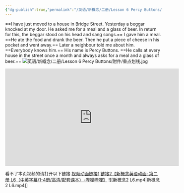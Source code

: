 ```yaml
---
{"dg-publish":true,"permalink":"/英语/新概念/二册/Lesson 6 Percy Buttons/课文/","dgPassFrontmatter":true}
---
```



==I have just moved to a house in Bridge Street. Yesterday a beggar knocked at my door. He asked me for a meal and a glass of beer. In return for this, the beggar stood on his head and sang songs.== I gave him a meal. ==He ate the food and drank the beer. Then he put a piece of cheese in his pocket and went away.== Later a neighbour told me about him. ==Everybody knows him.== His name is Percy Buttons. ==He calls at every house in the street once a month and always asks for a meal and a glass of beer.==
![英语/新概念/二册/Lesson 6 Percy Buttons/附件/重点划线.jpg](/img/user/%E8%8B%B1%E8%AF%AD/%E6%96%B0%E6%A6%82%E5%BF%B5/%E4%BA%8C%E5%86%8C/Lesson%206%20Percy%20Buttons/%E9%99%84%E4%BB%B6/%E9%87%8D%E7%82%B9%E5%88%92%E7%BA%BF.jpg)

<iframe src="https://hyrien-my.sharepoint.com/personal/zip_hyrien_onmicrosoft_com/_layouts/15/embed.aspx?UniqueId=aac9a242-bc13-4768-ad12-1474d7d4c35a&embed=%7B%22ust%22%3Atrue%2C%22hv%22%3A%22CopyEmbedCode%22%7D&referrer=StreamWebApp&referrerScenario=EmbedDialog.Create" width="560" height="315" frameborder="0" scrolling="no" allowfullscreen title="新概念2 L6.mp4"></iframe>

看不了本页视频的请打开以下链接
 [视频动画链接1](https://hyrien-my.sharepoint.com/:v:/g/personal/zip_hyrien_onmicrosoft_com/EUKiyaoTvGhHrRIUdNfUw1oBstgkOJhRTgaKplwnLHuPnw?e=a7PJZS)
 [链接2【新概念英语动画: 第二册 L6（中英字幕/1-4册/高清/配套课本）-哔哩哔哩】](https://b23.tv/WeOOAWk)
![[新概念2 L6.mp4\|新概念2 L6.mp4]]

